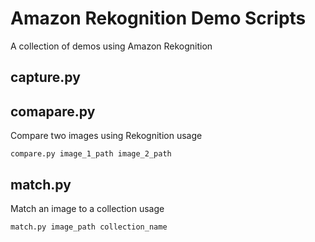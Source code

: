 # Amazon Rekognition Demo Scripts
A collection of demos using Amazon Rekognition

## capture.py

## comapare.py
Compare two images using Rekognition
usage
```
compare.py image_1_path image_2_path
```
## match.py
Match an image to a collection
usage
```
match.py image_path collection_name
```
